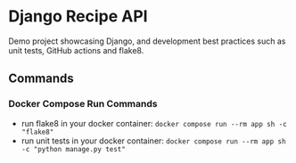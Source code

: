 # Django Recipe API
Demo project showcasing Django, and development best practices such as unit tests, GitHub actions and flake8.

## Commands

### Docker Compose Run Commands
* run flake8 in your docker container: `docker compose run --rm app sh -c "flake8"`
* run unit tests in your docker container: `docker compose run --rm app sh -c "python manage.py test"`